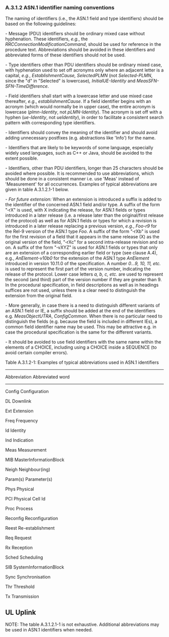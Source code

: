### A.3.1.2 ASN.1 identifier naming conventions

The naming of identifiers (i.e., the ASN.1 field and type identifiers)
should be based on the following guidelines:

\- Message (PDU) identifiers should be ordinary mixed case without
hyphenation. These identifiers, *e.g.*, the
*RRCConnectionModificationCommand*, should be used for reference in the
procedure text. Abbreviations should be avoided in these identifiers and
abbreviated forms of these identifiers should not be used.

\- Type identifiers other than PDU identifiers should be ordinary mixed
case, with hyphenation used to set off acronyms only where an adjacent
letter is a capital, *e.g.*, *EstablishmentCause, SelectedPLMN* (not
*Selected-PLMN*, since the \"d\" in \"Selected\" is lowercase)*,
InitialUE-Identity* and *MeasSFN-SFN-TimeDifference*.

\- Field identifiers shall start with a lowercase letter and use mixed
case thereafter, *e.g.*, *establishmentCause*. If a field identifier
begins with an acronym (which would normally be in upper case), the
entire acronym is lowercase (*plmn-Identity*, not *pLMN-Identity*). The
acronym is set off with a hyphen (*ue-Identity*, not *ueIdentity*), in
order to facilitate a consistent search pattern with corresponding type
identifiers.

\- Identifiers should convey the meaning of the identifier and should
avoid adding unnecessary postfixes (e.g. abstractions like \'Info\') for
the name.

\- Identifiers that are likely to be keywords of some language,
especially widely used languages, such as C++ or Java, should be avoided
to the extent possible.

\- Identifiers, other than PDU identifiers, longer than 25 characters
should be avoided where possible. It is recommended to use
abbreviations, which should be done in a consistent manner i.e. use
\'Meas\' instead of \'Measurement\' for all occurrences. Examples of
typical abbreviations are given in table A.3.1.2.1-1 below.

\- *For future extension:* When an extension is introduced a suffix is
added to the identifier of the concerned ASN.1 field and/or type. A
suffix of the form \"‑rX\" is used, with X indicating the release, for
ASN.1 fields or types introduced in a later release (i.e. a release
later than the original/first release of the protocol) as well as for
ASN.1 fields or types for which a revision is introduced in a later
release replacing a previous version, *e.g.*, *Foo-r9* for the Rel-9
version of the ASN.1 type *Foo*. A suffix of the form \"‑rXb\" is used
for the first revision of a field that it appears in the same release
(X) as the original version of the field, \"‑rXc\" for a second
intra-release revision and so on. A suffix of the form \"‑vXYZ\" is used
for ASN.1 fields or types that only are an extension of a corresponding
earlier field or type (see clause A.4), e.g., *AnElement-v10b0* for the
extension of the ASN.1 type *AnElement* introduced in version 10.11.0 of
the specification. A number *0\...9, 10, 11, etc.* is used to represent
the first part of the version number, indicating the release of the
protocol. Lower case letters *a, b, c, etc.* are used to represent the
second (and third) part of the version number if they are greater than
9. In the procedural specification, in field descriptions as well as in
headings suffices are not used, unless there is a clear need to
distinguish the extension from the original field.

\- More generally, in case there is a need to distinguish different
variants of an ASN.1 field or IE, a suffix should be added at the end of
the identifiers e.g. *MeasObjectUTRA*, *ConfigCommon*. When there is no
particular need to distinguish the fields (e.g. because the field is
included in different IEs), a common field identifier name may be used.
This may be attractive e.g. in case the procedural specification is the
same for the different variants.

\- It should be avoided to use field identifiers with the same name
within the elements of a CHOICE, including using a CHOICE inside a
SEQUENCE (to avoid certain compiler errors).

Table A.3.1.2-1: Examples of typical abbreviations used in ASN.1
identifiers

  -----------------------------------------------------------------------
  Abbreviation                Abbreviated word
  --------------------------- -------------------------------------------
  Config                      Configuration

  DL                          Downlink

  Ext                         Extension

  Freq                        Frequency

  Id                          Identity

  Ind                         Indication

  Meas                        Measurement

  MIB                         MasterInformationBlock

  Neigh                       Neighbour(ing)

  Param(s)                    Parameter(s)

  Phys                        Physical

  PCI                         Physical Cell Id

  Proc                        Process

  Reconfig                    Reconfiguration

  Reest                       Re-establishment

  Req                         Request

  Rx                          Reception

  Sched                       Scheduling

  SIB                         SystemInformationBlock

  Sync                        Synchronisation

  Thr                         Threshold

  Tx                          Transmission

  UL                          Uplink
  -----------------------------------------------------------------------

NOTE: The table A.3.1.2.1-1 is not exhaustive. Additional abbreviations
may be used in ASN.1 identifiers when needed.